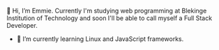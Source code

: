 👋 Hi, I’m Emmie. Currently I'm studying web programming at Blekinge Institution of Technology and soon I'll be able to call myself a Full Stack Developer.
- 🌱 I’m currently learning Linux and JavaScript frameworks.

